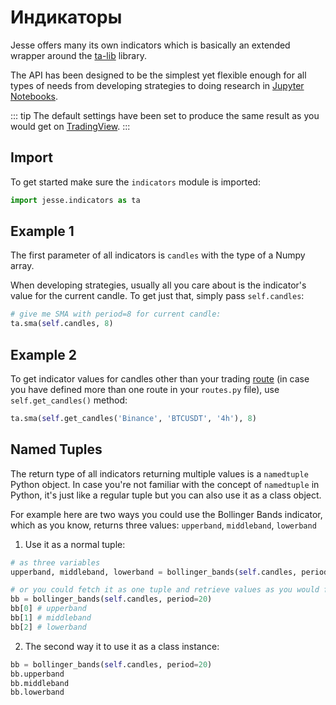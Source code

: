 # Индикаторы

Jesse offers many its own indicators which is basically an extended wrapper around the [ta-lib](http://ta-lib.org) library. 

The API has been designed to be the simplest yet flexible enough for all types of needs from developing strategies to doing research in [Jupyter Notebooks](/docs/jupyter-notebooks).

::: tip
The default settings have been set to produce the same result as you would get on [TradingView](http://tradingview.com).
:::

## Import

To get started make sure the `indicators` module is imported:

```py
import jesse.indicators as ta
```

## Example 1

The first parameter of all indicators is `candles` with the type of a Numpy array. 

When developing strategies, usually all you care about is the indicator's value for the current candle. To get just that, simply pass `self.candles`:

```py
# give me SMA with period=8 for current candle:
ta.sma(self.candles, 8)
```

## Example 2

To get indicator values for candles other than your trading [route](/docs/routes) (in case you have defined more than one route in your `routes.py` file), use `self.get_candles()` method:

```py
ta.sma(self.get_candles('Binance', 'BTCUSDT', '4h'), 8)
```

## Named Tuples

The return type of all indicators returning multiple values is a `namedtuple` Python object. In case you're not familiar with the concept of  `namedtuple` in Python, it's just like a regular tuple but you can also use it as a class object. 

For example here are two ways you could use the Bollinger Bands indicator, which as you know, returns three values: `upperband`, `middleband`, `lowerband`

1. Use it as a normal tuple:
```py
# as three variables
upperband, middleband, lowerband = bollinger_bands(self.candles, period=20)

# or you could fetch it as one tuple and retrieve values as you would from a tuple:
bb = bollinger_bands(self.candles, period=20)
bb[0] # upperband
bb[1] # middleband
bb[2] # lowerband
```

2. The second way it to use it as a class instance:
```py
bb = bollinger_bands(self.candles, period=20)
bb.upperband
bb.middleband
bb.lowerband
```
